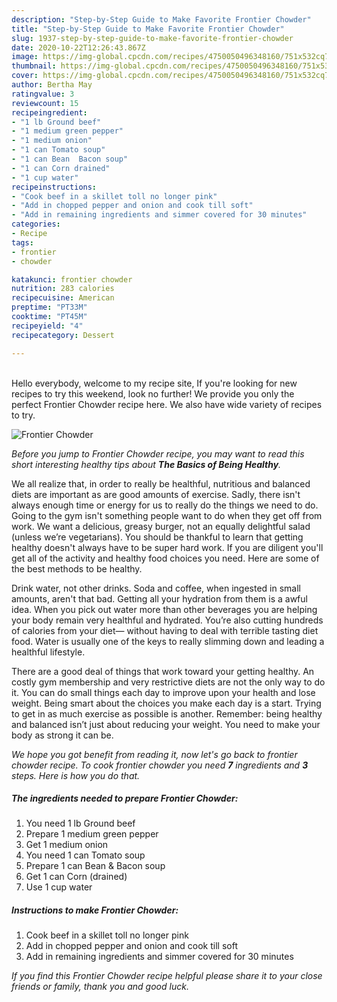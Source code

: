 ```yaml
---
description: "Step-by-Step Guide to Make Favorite Frontier Chowder"
title: "Step-by-Step Guide to Make Favorite Frontier Chowder"
slug: 1937-step-by-step-guide-to-make-favorite-frontier-chowder
date: 2020-10-22T12:26:43.867Z
image: https://img-global.cpcdn.com/recipes/4750050496348160/751x532cq70/frontier-chowder-recipe-main-photo.jpg
thumbnail: https://img-global.cpcdn.com/recipes/4750050496348160/751x532cq70/frontier-chowder-recipe-main-photo.jpg
cover: https://img-global.cpcdn.com/recipes/4750050496348160/751x532cq70/frontier-chowder-recipe-main-photo.jpg
author: Bertha May
ratingvalue: 3
reviewcount: 15
recipeingredient:
- "1 lb Ground beef"
- "1 medium green pepper"
- "1 medium onion"
- "1 can Tomato soup"
- "1 can Bean  Bacon soup"
- "1 can Corn drained"
- "1 cup water"
recipeinstructions:
- "Cook beef in a skillet toll no longer pink"
- "Add in chopped pepper and onion and cook till soft"
- "Add in remaining ingredients and simmer covered for 30 minutes"
categories:
- Recipe
tags:
- frontier
- chowder

katakunci: frontier chowder 
nutrition: 283 calories
recipecuisine: American
preptime: "PT33M"
cooktime: "PT45M"
recipeyield: "4"
recipecategory: Dessert

---
```

<br>
Hello everybody, welcome to my recipe site, If you're looking for new recipes to try this weekend, look no further! We provide you only the perfect Frontier Chowder recipe here. We also have wide variety of recipes to try.
<br>


![Frontier Chowder](https://img-global.cpcdn.com/recipes/4750050496348160/751x532cq70/frontier-chowder-recipe-main-photo.jpg)

<i>Before you jump to Frontier Chowder recipe, you may want to read this short interesting healthy tips about <strong>The Basics of Being Healthy</strong>.</i>

We all realize that, in order to really be healthful, nutritious and balanced diets are important as are good amounts of exercise. Sadly, there isn't always enough time or energy for us to really do the things we need to do. Going to the gym isn't something people want to do when they get off from work. We want a delicious, greasy burger, not an equally delightful salad (unless we’re vegetarians). You should be thankful to learn that getting healthy doesn't always have to be super hard work. If you are diligent you'll get all of the activity and healthy food choices you need. Here are some of the best methods to be healthy.

Drink water, not other drinks. Soda and coffee, when ingested in small amounts, aren't that bad. Getting all your hydration from them is a awful idea. When you pick out water more than other beverages you are helping your body remain very healthful and hydrated. You’re also cutting hundreds of calories from your diet— without having to deal with terrible tasting diet food. Water is usually one of the keys to really slimming down and leading a healthful lifestyle.

There are a good deal of things that work toward your getting healthy. An costly gym membership and very restrictive diets are not the only way to do it. You can do small things each day to improve upon your health and lose weight. Being smart about the choices you make each day is a start. Trying to get in as much exercise as possible is another. Remember: being healthy and balanced isn’t just about reducing your weight. You need to make your body as strong it can be. 


<i>We hope you got benefit from reading it, now let's go back to frontier chowder recipe. To cook frontier chowder you need <strong>7</strong> ingredients and <strong>3</strong> steps. Here is how you do that.
</i>

##### The ingredients needed to prepare Frontier Chowder:

1. You need 1 lb Ground beef
1. Prepare 1 medium green pepper
1. Get 1 medium onion
1. You need 1 can Tomato soup
1. Prepare 1 can Bean &amp; Bacon soup
1. Get 1 can Corn (drained)
1. Use 1 cup water


##### Instructions to make Frontier Chowder:

1. Cook beef in a skillet toll no longer pink
1. Add in chopped pepper and onion and cook till soft
1. Add in remaining ingredients and simmer covered for 30 minutes


<i>If you find this Frontier Chowder recipe helpful please share it to your close friends or family, thank you and good luck.</i>
